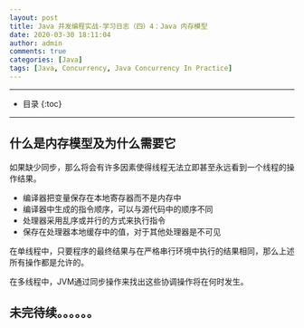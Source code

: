 ```yaml
---
layout: post
title: Java 并发编程实战-学习日志（四）4：Java 内存模型
date: 2020-03-30 18:11:04
author: admin
comments: true
categories: [Java]
tags: [Java, Concurrency, Java Concurrency In Practice]
---
```



<!-- more -->

---

* 目录
{:toc}
---

## 什么是内存模型及为什么需要它

如果缺少同步，那么将会有许多因素使得线程无法立即甚至永远看到一个线程的操作结果。

- 编译器把变量保存在本地寄存器而不是内存中
- 编译器中生成的指令顺序，可以与源代码中的顺序不同
- 处理器采用乱序或并行的方式来执行指令
- 保存在处理器本地缓存中的值，对于其他处理器是不可见

在单线程中，只要程序的最终结果与在严格串行环境中执行的结果相同，那么上述所有操作都是允许的。

在多线程中，JVM通过同步操作来找出这些协调操作将在何时发生。



## 未完待续。。。。。。
